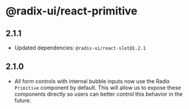 # @radix-ui/react-primitive

## 2.1.1

- Updated dependencies: `@radix-ui/react-slot@1.2.1`

## 2.1.0

- All form controls with internal bubble inputs now use the Radix `Primitive` component by default. This will allow us to expose these components directly so users can better control this behavior in the future.
